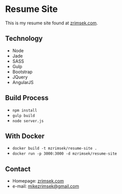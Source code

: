 Resume Site
======
This is my resume site found at [zrimsek.com](http://zrimsek.com).

## Technology
* Node
* Jade
* SASS
* Gulp
* Bootstrap
* JQuery
* AngularJS

## Build Process
* `npm install`
* `gulp build`
* `node server.js`

## With Docker
* `docker build -t mzrimsek/resume-site .`
* `docker run -p 3000:3000 -d mzrimsek/resume-site`

## Contact
* Homepage: [zrimsek.com](http://zrimsek.com)
* e-mail: [mikezrimsek@gmail.com](mailto:mikezrimsek@gmail.com)
